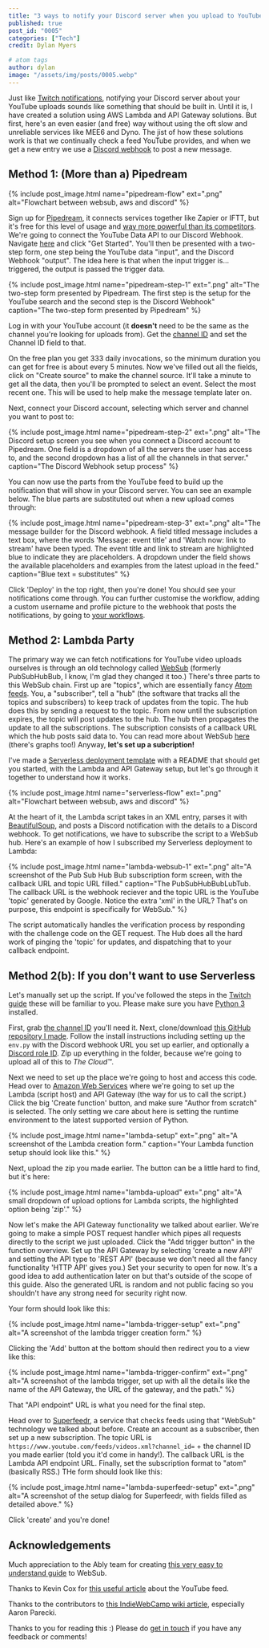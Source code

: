 ```yaml
---
title: "3 ways to notify your Discord server when you upload to YouTube - with and without AWS"
published: true
post_id: "0005"
categories: ["Tech"]
credit: Dylan Myers

# atom tags
author: dylan
image: "/assets/img/posts/0005.webp"
---
```


Just like [Twitch notifications](https://dylmye.me/2021/03/08/twitch-discord/), notifying your Discord server about your YouTube uploads sounds like something that should be built in. Until it is, I have created a solution using AWS Lambda and API Gateway solutions. But first, here's an even easier (and free) way without using the oft slow and unreliable services like MEE6 and Dyno. The jist of how these solutions work is that we continually check a feed YouTube provides, and when we get a new entry we use a [Discord webhook](https://support.discord.com/hc/en-us/articles/228383668-Intro-to-Webhooks) to post a new message.

## Method 1: (More than a) Pipedream

{% include post_image.html name="pipedream-flow" ext=".png" alt="Flowchart between websub, aws and discord" %}

Sign up for [Pipedream](https://pipedream.com), it connects services together like Zapier or IFTT, but it's free for this level of usage and [way more powerful than its competitors](https://techcrunch.com/2022/05/17/2315521/). We're going to connect the YouTube Data API to our Discord Webhook. Navigate [here](https://pipedream.com/apps/youtube-data-api/integrations/discord-webhook/send-message-with-discord-webhook-api-on-new-videos-in-channel-from-youtube-data-api-api-int_m8sZWGj) and click "Get Started". You'll then be presented with a two-step form, one step being the YouTube data "input", and the Discord Webhook "output". The idea here is that when the input trigger is... triggered, the output is passed the trigger data.

{% include post_image.html name="pipedream-step-1" ext=".png" alt="The two-step form presented by Pipedream. The first step is the setup for the YouTube search and the second step is the Discord Webhook" caption="The two-step form presented by Pipedream" %}

Log in with your YouTube account (it **doesn't** need to be the same as the channel you're looking for uploads from). Get the [channel ID](https://commentpicker.com/youtube-channel-id.php) and set the Channel ID field to that.

On the free plan you get 333 daily invocations, so the minimum duration you can get for free is about every 5 minutes. Now we've filled out all the fields, click on "Create source" to make the channel source. It'll take a minute to get all the data, then you'll be prompted to select an event. Select the most recent one. This will be used to help make the message template later on.

Next, connect your Discord account, selecting which server and channel you want to post to:

{% include post_image.html name="pipedream-step-2" ext=".png" alt="The Discord setup screen you see when you connect a Discord account to Pipedream. One field is a dropdown of all the servers the user has access to, and the second dropdown has a list of all the channels in that server." caption="The Discord Webhook setup process" %}

You can now use the parts from the YouTube feed to build up the notification that will show in your Discord server. You can see an example below. The blue parts are substituted out when a new upload comes through:

{% include post_image.html name="pipedream-step-3" ext=".png" alt="The message builder for the Discord webhook. A field titled message includes a text box, where the words 'Message: event title' and 'Watch now: link to stream' have been typed. The event title and link to stream are highlighted blue to indicate they are placeholders. A dropdown under the field shows the available placeholders and examples from the latest upload in the feed." caption="Blue text = substitutes" %}

Click 'Deploy' in the top right, then you're done! You should see your notifications come through. You can further customise the workflow, adding a custom username and profile picture to the webhook that posts the notifications, by going to [your workflows](https://pipedream.com/workflows).

## Method 2: Lambda Party

The primary way we can fetch notifications for YouTube video uploads ourselves is through an old technology called [WebSub](https://www.w3.org/TR/websub/) (formerly PubSubHubBub, I know, I'm glad they changed it too.) There's three parts to this WebSub chain. First up are "topics", which are essentially fancy [Atom feeds](https://en.wikipedia.org/wiki/Atom_(web_standard)). You, a "subscriber", tell a "hub" (the software that tracks all the topics and subscribers) to keep track of updates from the topic. The hub does this by sending a request to the topic. From now until the subscription expires, the topic will post updates to the hub. The hub then propagates the update to all the subscriptions. The subscription consists of a callback URL which the hub posts said data to. You can read more about WebSub [here](https://ably.com/topic/websub) (there's graphs too!) Anyway, **let's set up a subcription!**

I've made a [Serverless deployment template](https://github.com/dylmye/aws-python-youtube-websub-to-discord-webhook) with a README that should get you started, with the Lambda and API Gateway setup, but let's go through it together to understand how it works.

{% include post_image.html name="serverless-flow" ext=".png" alt="Flowchart between websub, aws and discord" %}

At the heart of it, the Lambda script takes in an XML entry, parses it with [BeautifulSoup](https://pypi.org/project/beautifulsoup4/), and posts a Discord notification with the details to a Discord webhook. To get notifications, we have to subscribe the script to a WebSub hub. Here's an example of how I subscribed my Serverless deployment to Lambda:

{% include post_image.html name="lambda-websub-1" ext=".png" alt="A screenshot of the Pub Sub Hub Bub subscription form screen, with the callback URL and topic URL filled." caption="The PubSubHubBubLubTub. The callback URL is the webhook reciever and the topic URL is the YouTube 'topic' generated by Google. Notice the extra 'xml' in the URL? That's on purpose, this endpoint is specifically for WebSub." %}

The script automatically handles the verification process by responding with the challenge code on the GET request. The Hub does all the hard work of pinging the 'topic' for updates, and dispatching that to your callback endpoint.

## Method 2(b): If you don't want to use Serverless

Let's manually set up the script. If you've followed the steps in the [Twitch guide](https://dylmye.me/2021/03/08/twitch-discord/) these will be familiar to you. Please make sure you have [Python 3](https://www.python.org/downloads/) installed.

First, grab [the channel ID](https://commentpicker.com/youtube-channel-id.php) you'll need it. Next, clone/download [this GitHub repository I made](https://github.com/dylmye/superfeedr-discord). Follow the install instructions including setting up the `env.py` with the Discord webhook URL you set up earlier, and optionally a [Discord role ID](https://www.youtube.com/watch?v=Xme4lBvrCN8). Zip up everything in the folder, because we're going to upload all of this to _The Cloud™_.

Next we need to set up the place we're going to host and access this code. Head over to [Amazon Web Services](https://console.aws.amazon.com/lambda/home?region=us-east-1) where we're going to set up the Lambda (script host) and API Gateway (the way for us to call the script.) Click the big 'Create function' button, and make sure "Author from scratch" is selected. The only setting we care about here is setting the runtime environment to the latest supported version of Python.

{% include post_image.html name="lambda-setup" ext=".png" alt="A screenshot of the Lambda creation form." caption="Your Lambda function setup should look like this." %}

Next, upload the zip you made earlier. The button can be a little hard to find, but it's here:

{% include post_image.html name="lambda-upload" ext=".png" alt="A small dropdown of upload options for Lambda scripts, the highlighted option being 'zip'." %}

Now let's make the API Gateway functionality we talked about earlier. We're going to make a simple POST request handler which pipes all requests directly to the script we just uploaded. Click the "Add trigger button" in the function overview. Set up the API Gateway by selecting 'create a new API' and setting the API type to 'REST API' (because we don't need all the fancy functionality 'HTTP API' gives you.) Set your security to open for now. It's a good idea to add authentication later on but that's outside of the scope of this guide. Also the generated URL is random and not public facing so you shouldn't have any strong need for security right now.

Your form should look like this:

{% include post_image.html name="lambda-trigger-setup" ext=".png" alt="A screenshot of the lambda trigger creation form." %}

Clicking the 'Add' button at the bottom should then redirect you to a view like this:

{% include post_image.html name="lambda-trigger-confirm" ext=".png" alt="A screenshot of the lambda trigger, set up with all the details like the name of the API Gateway, the URL of the gateway, and the path." %}

That "API endpoint" URL is what you need for the final step.

Head over to [Superfeedr](https://superfeedr.com), a service that checks feeds using that "WebSub" technology we talked about before. Create an account as a subscriber, then set up a new subscription. The topic URL is `
https://www.youtube.com/feeds/videos.xml?channel_id=` + the channel ID you made earlier (told you it'd come in handy!). The callback URL is the Lambda API endpoint URL. Finally, set the subscription format to "atom" (basically RSS.) THe form should look like this:

{% include post_image.html name="lambda-superfeedr-setup" ext=".png" alt="A screenshot of the setup dialog for Superfeedr, with fields filled as detailed above." %}

Click 'create' and you're done!

## Acknowledgements

Much appreciation to the Ably team for creating [this very easy to understand guide](https://ably.com/topic/websub) to WebSub.

Thanks to Kevin Cox for [this useful article](https://kevincox.ca/2021/12/16/youtube-websub/) about the YouTube feed.

Thanks to the contributors to [this IndieWebCamp wiki article](https://indieweb.org/How_to_publish_and_consume_WebSub), especially Aaron Parecki.

Thanks to you for reading this :) Please do [get in touch](twitter.com/dylan_mye) if you have any feedback or comments!
